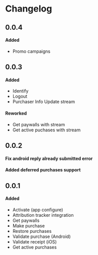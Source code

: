# Changelog

## 0.0.4
#### Added
- Promo campaigns

## 0.0.3
#### Added
- Identify
- Logout
- Purchaser Info Update stream
#### Reworked
- Get paywalls with stream
- Get active puchases with stream

## 0.0.2
#### Fix android reply already submitted error
#### Added deferred purchases support

## 0.0.1
#### Added
- Activate (app configure)
- Attribution tracker integration
- Get paywalls
- Make purchase
- Restore purchases
- Validate purchase (Android)
- Validate receipt (iOS)
- Get active purchases